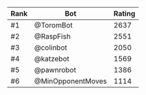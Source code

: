 Rank|Bot|Rating
---|---|---
#1|@ToromBot|2637
#2|@RaspFish|2551
#3|@colinbot|2050
#4|@katzebot|1569
#5|@pawnrobot|1386
#6|@MinOpponentMoves|1114
